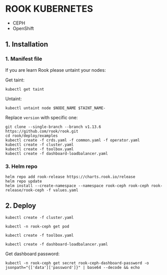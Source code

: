# ROOK KUBERNETES
* CEPH
* OpenShift

## 1. Installation
### 1. Manifest file
If you are learn Rook please untaint your nodes:

Get taint:
```
kubectl get taint
```
Untaint:
```
kubectl untaint node $NODE_NAME $TAINT_NAME-
```

Replace `version` with specific one:
```
git clone --single-branch --branch v1.13.6 https://github.com/rook/rook.git
cd rook/deploy/examples
kubectl create -f crds.yaml -f common.yaml -f operator.yaml
kubectl create -f cluster.yaml
kubectl create -f toolbox.yaml
kubectl create -f dashboard-loadbalancer.yaml
```
### 3. Helm repo
```
helm repo add rook-release https://charts.rook.io/release
helm repo update
helm install --create-namespace --namespace rook-ceph rook-ceph rook-release/rook-ceph -f values.yaml
```
## 2. Deploy
```
kubectl create -f cluster.yaml
```
```
kubectl -n rook-ceph get pod
```
```
kubectl create -f toolbox.yaml
```
```
kubectl create -f dashboard-loadbalancer.yaml
```
Get dashboard password:
```
kubectl -n rook-ceph get secret rook-ceph-dashboard-password -o jsonpath="{['data']['password']}" | base64 --decode && echo
```
